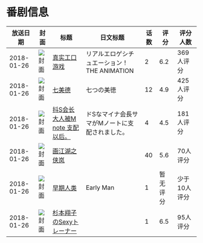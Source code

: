 # 番剧信息

|放送日期|封面|标题|日文标题|话数|评分|评分人数|
|---|---|---|---|---|---|---|
|2018-01-26|![封面](https://bangumi.tv/img/no_icon_subject.png)|[真实工口游戏](https://bangumi.tv/subject/229056)|リアルエロゲシチュエーション！ THE ANIMATION|2|6.2|369人评分|
|2018-01-26|![封面](https://lain.bgm.tv/pic/cover/c/2f/30/230764_aV4q2.jpg)|[七美德](https://bangumi.tv/subject/230764)|七つの美徳|12|4.9|425人评分|
|2018-01-26|![封面](https://bangumi.tv/img/no_icon_subject.png)|[抖S会长大人被M note 支配以后。](https://bangumi.tv/subject/234082)|ドSなマイナ会長サマがMノートに支配されました。|4|4.5|181人评分|
|2018-01-26|![封面](https://lain.bgm.tv/pic/cover/c/5b/16/234947_dcnNx.jpg)|[画江湖之侠岚](https://bangumi.tv/subject/234947)||40|5.6|70人评分|
|2018-01-26|![封面](https://lain.bgm.tv/pic/cover/c/55/db/235570_1SsuK.jpg)|[早期人类](https://bangumi.tv/subject/235570)|Early Man|1|暂无评分|少于10人评分|
|2018-01-26|![封面](https://bangumi.tv/img/no_icon_subject.png)|[杉本翔子のSexyトレーナー](https://bangumi.tv/subject/256923)||1|6.5|95人评分|
